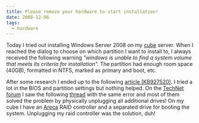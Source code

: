 ```yaml
---
title: Please remove your hardware to start installation!
date: 2008-12-06
tags: 
  - hardware
---
```


Today I tried out installing Windows Server 2008 on my [cube](http://www.christophdebaene.com/blog/2005/10/19/cube-server/) server. When I reached the dialog to choose on which partition I want to install to, I always received the following warning _"windows is unable to find a system volume that meets its criteria for installation"._ The partition had enough room space (40GB), formatted in NTFS, marked as primary and boot, etc.

After some research I ended up to the following [article (KB927520)](http://support.microsoft.com/kb/927520). I tried a lot in the BIOS and partition settings but nothing helped. On the [TechNet forum](http://forums.microsoft.com/TechNet/default.aspx) I saw the following [thread](http://forums.microsoft.com/technet/showpost.aspx?postid=712110&siteid=17&sb=0&d=1&at=7&ft=11&tf=0&pageid=0) with the same error and most of them solved the problem by physically unplugging all additional drives! On my cube I have an [Areca](http://www.areca.com.tw/) RAID controller and a separated drive for booting the system. Unplugging my raid controller was the solution, duh!
